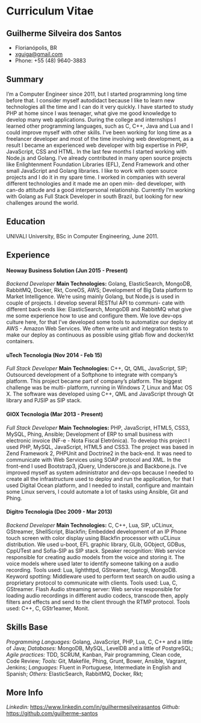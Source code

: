 # Curriculum Vitae

## Guilherme Silveira dos Santos

- Florianópolis, BR
- xguiga@gmail.com
- Phone: +55 (48) 9640-3883

## Summary

I’m a Computer Engineer since 2011, but I started programming long time before that. I consider myself autodidact because I like to learn new technologies all the time and I can do it very quickly. I have started to study PHP at home since I was teenager, what give me good knowledge to develop many web applications. During the college and internships I learned other programming languages, such as C, C++, Java and Lua and I could improve myself with other skills.
I’ve been working for long time as a freelancer developer and most of the time involving web development, as a result I became an experienced web developer with big expertise in PHP, JavaScript, CSS and HTML. In the last few months I started working with Node.js and Golang.
I’ve already contributed in many open source projects like Enlightenment Foundation Libraries (EFL), Zend Framework and other small JavaScript and Golang libraries. I like to work with open source projects and I do it in my spare time.
I worked in companies with several different technologies and it made me an open min- ded developer, with can-do attitude and a good interpersonal relationship. Currently I’m working with Golang as Full Stack Developer in south Brazil, but looking for new challenges around the world.

## Education

UNIVALI University, BSc in Computer Engineering, June 2011.

## Experience

#### Neoway Business Solution (Jun 2015 - Present)

*Backend Developer*
**Main Technologies:** Golang, ElasticSearch, MongoDB, RabbitMQ, Docker, Rkt, CoreOS, AWS;
Development of Big Data platform to Market Intelligence. We’re using mainly Golang, but Node.js is used in couple of projects. I develop several RESTful API to communi- cate with different back-ends like: ElasticSearch, MongoDB and RabbitMQ what give me some experience how to use and configure them.
We love dev-ops culture here, for that I’ve developed some tools to automatize our deploy at AWS - Amazon Web Services. We often write unit and integration tests to make our deploy as continuous as possible using gitlab flow and docker/rkt containers.

#### uTech Tecnologia (Nov 2014 - Feb 15)

*Full Stack Developer*
**Main Technologies:** C++, Qt, QML, JavaScript, SIP;
Outsourced development of a Softphone to integrate with company’s platform. This project became part of company’s platform. The biggest challenge was be multi- platform, running in Windows 7, Linux and Mac OS X. The software was developed using C++, QML and JavaScript through Qt library and PJSIP as SIP stack.

#### GIOX Tecnologia (Mar 2013 - Present)

*Full Stack Developer*
**Main Technologies:** PHP, JavaScript, HTML5, CSS3, MySQL, Phing, Ansible;
Development of ERP to small business with electronic invoice (NF-e - Nota Fiscal Eletrônica). To develop this project I used PHP, MySQL, JavaScript, HTML5 and CSS3. The project was based in Zend Framework 2, PHPUnit and Doctrine2 in the back-end. It was need to communicate with Web Services using SOAP protocol and XML. In the front-end I used Bootstrap3, jQuery, Underscore.js and Backbone.js.
I’ve improved myself as system administrator and dev-ops because I needed to create all the infrastructure used to deploy and run the application, for that I used Digital Ocean platform, and I needed to install, configure and maintain some Linux servers, I could automate a lot of tasks using Ansible, Git and Phing.

#### Digitro Tecnologia (Dec 2009 - Mar 2013)

*Backend Developer*
**Main Technologies:** C, C++, Lua, SIP, uCLinux, GStreamer, ShellScript, Blackfin;
Embedded development of an IP Phone touch screen with color display using Blackfin processor with uCLinux distribution. We used u-boot, EFL graphic library, GLib, GObject, GDBus, CppUTest and Sofia-SIP as SIP stack.
Speaker recognition: Web service responsible for creating audio models from the voice and storing it. The voice models where used later to identify someone talking on a audio recording. Tools used: Lua, lighthttpd, GStreamer, fastcgi, MongoDB.
Keyword spotting: Middleware used to perform text search on audio using a proprietary protocol to communicate with clients. Tools used: Lua, C, GStreamer.
Flash Audio streaming server: Web service responsible for loading audio recordings in different audio codecs, transcode then, apply filters and effects and send to the client through the RTMP protocol. Tools used: C++, C, GStr1eamer, Monit.

## Skills Base

*Programming Languages:* Golang, JavaScript, PHP, Lua, C, C++ and a little of Java;
*Databases:* MongoDB, MySQL, LevelDB and a little of PostgreSQL;
*Agile practices:* TDD, SCRUM, Kanban, Pair programming, Clean code, Code Review;
*Tools:* Git, Makefile, Phing, Grunt, Bower, Ansible, Vagrant, Jenkins;
*Languages:* Fluent in Portuguese, Intermediate in English and Spanish;
*Others:* ElasticSearch, RabbitMQ, Docker, Rkt;

## More Info

*Linkedin:* https://www.linkedin.com/in/guilhermesilveirasantos
*Github:* https://github.com/guilherme-santos
